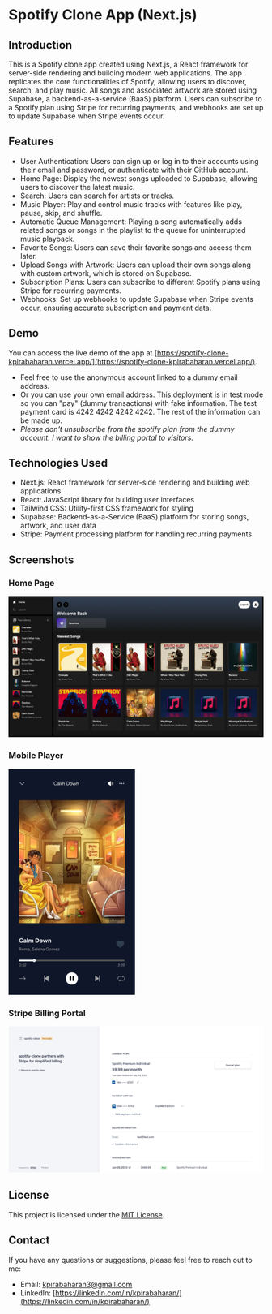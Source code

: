 # Spotify Clone App (Next.js)

## Introduction

This is a Spotify clone app created using Next.js, a React framework for server-side rendering and building modern web applications. The app replicates the core functionalities of Spotify, allowing users to discover, search, and play music. All songs and associated artwork are stored using Supabase, a backend-as-a-service (BaaS) platform. Users can subscribe to a Spotify plan using Stripe for recurring payments, and webhooks are set up to update Supabase when Stripe events occur.

## Features

- User Authentication: Users can sign up or log in to their accounts using their email and password, or authenticate with their GitHub account.
- Home Page: Display the newest songs uploaded to Supabase, allowing users to discover the latest music.
- Search: Users can search for artists or tracks.
- Music Player: Play and control music tracks with features like play, pause, skip, and shuffle.
- Automatic Queue Management: Playing a song automatically adds related songs or songs in the playlist to the queue for uninterrupted music playback.
- Favorite Songs: Users can save their favorite songs and access them later.
- Upload Songs with Artwork: Users can upload their own songs along with custom artwork, which is stored on Supabase.
- Subscription Plans: Users can subscribe to different Spotify plans using Stripe for recurring payments.
- Webhooks: Set up webhooks to update Supabase when Stripe events occur, ensuring accurate subscription and payment data.

## Demo

You can access the live demo of the app at [https://spotify-clone-kpirabaharan.vercel.app/](https://spotify-clone-kpirabaharan.vercel.app/).

- Feel free to use the anonymous account linked to a dummy email address.
- Or you can use your own email address. This deployment is in test mode so you can "pay" (dummy transactions) with fake information.
  The test payment card is 4242 4242 4242 4242. The rest of the information can be made up.
- _Please don't unsubscribe from the spotify plan from the dummy account. I want to show the billing portal to visitors._

## Technologies Used

- Next.js: React framework for server-side rendering and building web applications
- React: JavaScript library for building user interfaces
- Tailwind CSS: Utility-first CSS framework for styling
- Supabase: Backend-as-a-Service (BaaS) platform for storing songs, artwork, and user data
- Stripe: Payment processing platform for handling recurring payments

## Screenshots

### Home Page

![Home Page](./screenshots/homepage.png)

### Mobile Player

<img src="./screenshots/mobileplayer.jpg" alt="mobile-player" width="250"/>

### Stripe Billing Portal

![Stripe Billing Portal](./screenshots/stripe.png)

## License

This project is licensed under the [MIT License](https://opensource.org/licenses/MIT).

## Contact

If you have any questions or suggestions, please feel free to reach out to me:

- Email: kpirabaharan3@gmail.com
- LinkedIn: [https://linkedin.com/in/kpirabaharan/](https://linkedin.com/in/kpirabaharan/)
